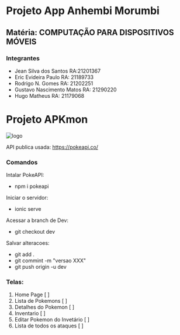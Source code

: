 # Projeto App Anhembi Morumbi
## Matéria: COMPUTAÇÃO PARA DISPOSITIVOS MÓVEIS
### Integrantes
* Jean Silva dos Santos RA:21201367
* Eric Evideira Paulo RA: 21189733
* Rodrigo N. Gomes RA: 21202251
* Gustavo Nascimento Matos RA: 21290220
* Hugo Matheus RA: 21179068

# Projeto APKmon
![logo](https://avatars.githubusercontent.com/u/64151210?v=4)

API publica usada: https://pokeapi.co/

### Comandos
Intalar PokeAPI: 
- npm i pokeapi

Iniciar o servidor:
- ionic serve

Acessar a branch de Dev:
- git checkout dev

Salvar alteracoes: 
- git add .
- git commint -m "versao XXX"
- git push origin -u dev

### Telas: 

1. Home Page [ ]
2. Lista de Pokemons [ ]
3. Detalhes do Pokemon [ ]
4. Inventario [ ]
5. Editar Pokemon do Invetário [ ]
6. Lista de todos os ataques [ ]
